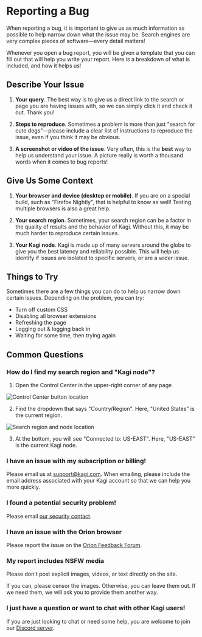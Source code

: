 # Reporting a Bug

When reporting a bug, it is important to give us as much information as
possible to help narrow down what the issue may be. Search engines are
very complex pieces of software—every detail matters!

Whenever you open a bug report, you will be given a template that you can
fill out that will help you write your report. Here is a breakdown of what is
included, and how it helps us!

<a name="describe_issue"></a>
## Describe Your Issue

1. **Your query**. The best way is to give us a direct link to the search or page you are having issues with, so we can simply click it and check it out. Thank you!

2. **Steps to reproduce**. Sometimes a problem is more than just "search for cute dogs"—please include a clear list of instructions to reproduce the issue, even if you think it may be obvious.

3. **A screenshot or video of the issue**. Very often, this is the **best** way to help us understand your issue. A picture really is worth a thousand words when it comes to bug reports!

<a name="context"></a>
## Give Us Some Context

1. **Your browser and device (desktop or mobile)**. If you are on a special build, such as "Firefox Nightly", that is helpful to know as well! Testing multiple browsers is also a great help.

2. **Your search region**. Sometimes, your search region can be a factor in the quality of results and the behavior of Kagi. Without this, it may be much harder to reproduce certain issues.

3. **Your Kagi node**. Kagi is made up of many servers around the globe to give you the best latency and reliability possible. This will help us identify if issues are isolated to specific servers, or are a wider issue.

<a name="things_to_try"></a>
## Things to Try

Sometimes there are a few things you can do to help us narrow down certain issues. Depending on the problem, you can try:

- Turn off custom CSS
- Disabling all browser extensions
- Refreshing the page
- Logging out & logging back in
- Waiting for some time, then trying again

<a name="common_questions"></a>
## Common Questions

<a name="find_region_node"></a>
### How do I find my search region and "Kagi node"?

1. Open the Control Center in the upper-right corner of any page

![Control Center button location](/media/bug-reporting/control-center-location.png)

2. Find the dropdown that says "Country/Region". Here, "United States" is the current region.

![Search region and node location](/media/bug-reporting/region-and-node.png)

3. At the bottom, you will see "Connected to: US-EAST". Here, "US-EAST" is the current Kagi node.

<a name="subscription_billing"></a>
### I have an issue with my subscription or billing!

Please email us at [support@kagi.com](mailto:support@kagi.com). When emailing, please include the email address associated with your Kagi account so that we can help you more quickly.

<a name="security_problem"></a>
### I found a potential security problem!

Please email [our security contact](mailto:vlad@kagi.com).

<a name="orion"></a>
### I have an issue with the Orion browser

Please report the issue on the [Orion Feedback Forum](https://orionfeedback.org).

<a name="nsfw"></a>
### My report includes NSFW media

Please don't post explicit images, videos, or text directly on the site.

If you can, please censor the images. Otherwise, you can leave them out. If we need them, we will ask you to provide them another way.

<a name="question_chat"></a>
### I just have a question or want to chat with other Kagi users!

If you are just looking to chat or need some help, you are welcome to join our [Discord server](https://kagi.com/discord).